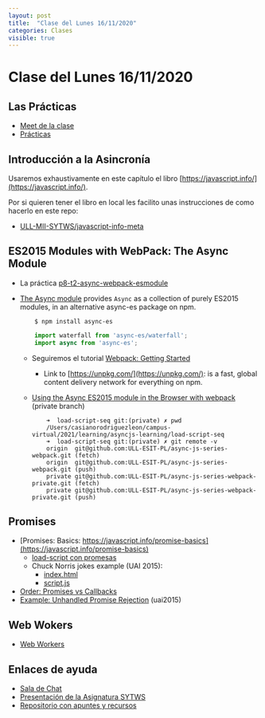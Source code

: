 ```yaml
---
layout: post
title:  "Clase del Lunes 16/11/2020"
categories: Clases
visible: true
---
```


# Clase del Lunes 16/11/2020

## Las Prácticas

* [Meet de la clase]({{site.meet}})
* [Prácticas]({{site.baseurl}}/practicas)
    
## Introducción a la Asincronía

Usaremos exhaustivamente en este capítulo el libro [https://javascript.info/](https://javascript.info/).

Por si  quieren tener el libro en local les facilito unas instrucciones de como hacerlo en este repo:

* [ULL-MII-SYTWS/javascript-info-meta](https://github.com/ULL-MII-SYTWS/javascript-info-meta)

## ES2015 Modules with WebPack: The Async Module

* La práctica [p8-t2-async-webpack-esmodule]({{site.baseurl}}/practicas/09p8-t2-async-webpack-esmodule.html)
* [The Async module]({{site.baseurl}}/tema2-async/async-js) provides `Async` as a collection of purely ES2015 modules, in an alternative async-es package on npm.

    ```
        $ npm install async-es
    ```

    ```js
        import waterfall from 'async-es/waterfall';
        import async from 'async-es';
    ```

  - Seguiremos el tutorial [Webpack: Getting Started](https://webpack.js.org/guides/getting-started/)  
    - Link to [https://unpkg.com/](https://unpkg.com/): is a fast, global content delivery network for everything on npm.
  - [Using the Async ES2015 module in the Browser with webpack](https://github.com/ULL-ESIT-PL/async-js-series-webpack-private) (private branch)

    ```
        ➜  load-script-seq git:(private) ✗ pwd
        /Users/casianorodriguezleon/campus-virtual/2021/learning/asyncjs-learning/load-script-seq
        ➜  load-script-seq git:(private) ✗ git remote -v
        origin	git@github.com:ULL-ESIT-PL/async-js-series-webpack.git (fetch)
        origin	git@github.com:ULL-ESIT-PL/async-js-series-webpack.git (push)
        private	git@github.com:ULL-ESIT-PL/async-js-series-webpack-private.git (fetch)
        private	git@github.com:ULL-ESIT-PL/async-js-series-webpack-private.git (push)
    ```

## Promises

* [Promises: Basics: https://javascript.info/promise-basics](https://javascript.info/promise-basics)
  * [load-script con promesas]({{site.baseurl}}/tema2-async/event-loop/exercises/promises/load-script/README.html)
  * Chuck Norris jokes example (UAI 2015):
    * [index.html](https://github.com/ULL-MII-SYTWS-1920/promise-example/blob/master/index.html)
    * [script.js](https://github.com/ULL-MII-SYTWS-1920/promise-example/blob/master/script.js)
* [Order: Promises vs Callbacks]({{site.baseurl}}/tema2-async/promise-examples#orden-promises-versus-callbacks) 
* [Example: Unhandled Promise Rejection]({{site.baseurl}}/tema2-async/promise-examples#unhandled-promise-rejection) (uai2015)

## Web Wokers

* <a href="{{site.baseurl}}/tema2-async/event-loop/#web-workers">Web Workers</a>

## Enlaces de ayuda

* [Sala de Chat](https://chat.google.com/u/1/room/AAAAp18fCE8)
* [Presentación de la Asignatura SYTWS]({{site.baseurl}}/tema0-presentacion/)
* [Repositorio con apuntes y recursos]({{site.books_shared}})   
